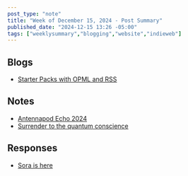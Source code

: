 ```yaml
---
post_type: "note" 
title: "Week of December 15, 2024 - Post Summary"
published_date: "2024-12-15 13:26 -05:00"
tags: ["weeklysummary","blogging","website","indieweb"]
---
```


## Blogs

- [Starter Packs with OPML and RSS](/posts/rss-opml-starter-packs)

## Notes

- [Antennapod Echo 2024](/feed/antennapod-echo-2024)
- [Surrender to the quantum conscience](/feed/surrender-quantum-conscience)
    
## Responses

- [Sora is here](/feed/sora-released)
